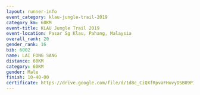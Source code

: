 ```yaml
---
layout: runner-info 
event_category: klau-jungle-trail-2019 
category_km: 60KM 
event-title: KLAU Jungle Trail 2019 
event-location: Pasar Sg Klau, Pahang, Malaysia 
overall_rank: 20
gender_rank: 16
bib: 6002
name: LAI FONG SANG
distance: 60KM
category: 60KM
gender: Male
finish: 10-40-00
certificate: https-//drive.google.com/file/d/1d8c_CiQXfRpvaFHuvyDSB09PIWBkYUrx/view?usp=sharing
---
```

